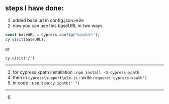 ## steps I have done:
1) added base url in config.json>e2e
2) now you can use this baseURL in two ways 
```javascript
const baseURL = Cypress.config("baseUrl");
cy.visit(baseURL);
```
 or

`cy.visit('/')`
- ---------------------------------------------------------------------------------------------------------------------------------------------
3) for cypress xpath installation : `npm install -D cypress-xpath`
4) then in `cypress\support\e2e.js` : write `require('cypress-xpath')`
5) in code : use it as `cy.xpath(" ")`

-----------------------------------------------------------------------------------------------------------------------------------------------

6) 